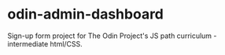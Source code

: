 # odin-admin-dashboard
Sign-up form project for The Odin Project's JS path curriculum - intermediate html/CSS.

